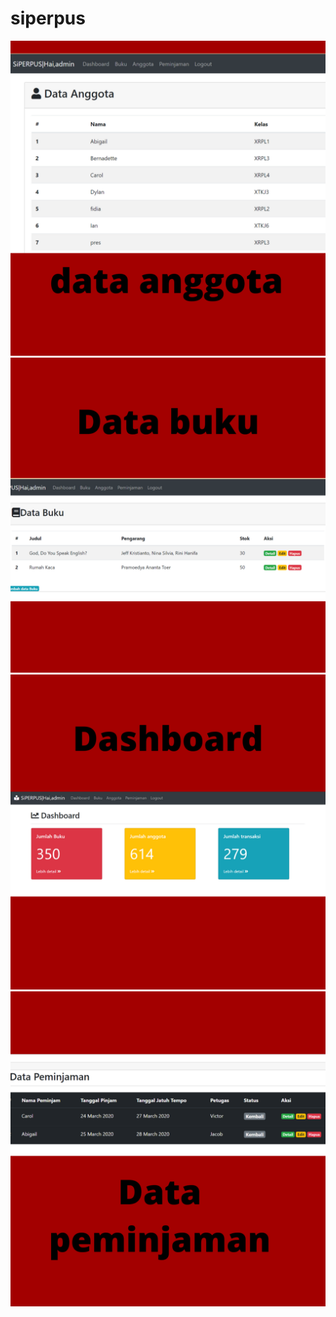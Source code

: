 # siperpus
![Alt Text](https://github.com/Fidiyah/siperpus/blob/master/Formal%20Merah%20Tahun%20Baru%20Cina%20Ucapan%20Instagram.png)
![Alt Text](https://github.com/Fidiyah/siperpus/blob/master/Formal%20Merah%20Tahun%20Baru%20Cina%20Ucapan%20Instagram%20(1).png)
![Alt Text](https://github.com/Fidiyah/siperpus/blob/master/Formal%20Merah%20Tahun%20Baru%20Cina%20Ucapan%20Instagram%20(2).png)
![Alt Text](https://github.com/Fidiyah/siperpus/blob/master/Formal%20Merah%20Tahun%20Baru%20Cina%20Ucapan%20Instagram%20(3).png)
